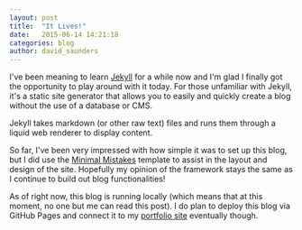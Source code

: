 ```yaml
---
layout: post
title:  "It Lives!"
date:   2015-06-14 14:21:18
categories: blog
author: david_saunders
---
```


I've been meaning to learn <a href="http://jekyllrb.com/" target="_blank">Jekyll</a> for a while now and I'm glad I finally got the opportunity to play around with it today. For those unfamiliar with Jekyll, it's a static site generator that allows you to easily and quickly create a blog without the use of a database or CMS. 

Jekyll takes markdown (or other raw text) files and runs them through a liquid web renderer to display content. 

So far, I've been very impressed with how simple it was to set up this blog, but I did use the <a href="http://mmistakes.github.io/minimal-mistakes/" target="_blank">Minimal Mistakes</a> template to assist in the layout and design of the site. Hopefully my opinion of the framework stays the same as I continue to build out blog functionalities! 

As of right now, this blog is running locally (which means that at this moment, no one but me can read this post). I do plan to deploy this blog via GitHub Pages and connect it to my <a href="http://davidjsaunders.com" target="_blank">portfolio site</a> eventually though.
